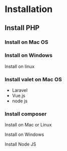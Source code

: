 # Installation

## Install PHP 

### Install on Mac OS

### Install on Windows

Install on linux

### Install valet on Mac OS

- Laravel
- Vue.js
- node js

### Install composer

Install on Mac or Linux 

Install on Windows

Install Node JS
